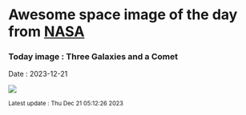 
# Awesome space image of the day from [NASA](https://api.nasa.gov/)

### Today image : Three Galaxies and a Comet
Date : 2023-12-21

![](https://apod.nasa.gov/apod/image/2312/C2020_V2_ZTF_CHILESCOPE_DEBartlett1024.jpg)

<small>Latest update : Thu Dec 21 05:12:26 2023</small>
        